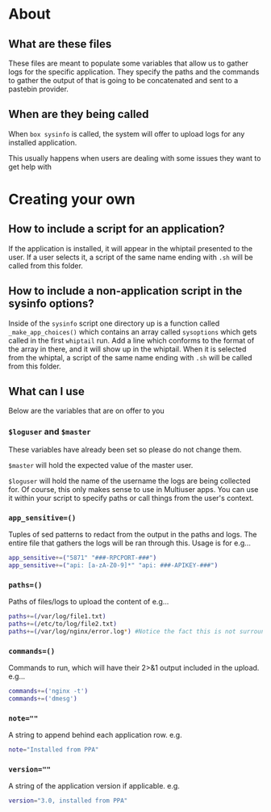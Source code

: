 # About

## What are these files

These files are meant to populate some variables that allow us to gather logs for the specific application. They specify the paths and the commands to gather the output of that is going to be concatenated and sent to a pastebin provider.

## When are they being called

When `box sysinfo` is called, the system will offer to upload logs for any installed application. 

This usually happens when users are dealing with some issues they want to get help with

# Creating your own

## How to include a script for an application?

If the application is installed, it will appear in the whiptail presented to the user. If a user selects it, a script of the same name ending with `.sh` will be called from this folder.

## How to include a non-application script in the sysinfo options?

Inside of the `sysinfo` script one directory up is a function called `_make_app_choices()` which contains an array called `sysoptions` which gets called in the first `whiptail` run. Add a line which conforms to the format of the array in there, and it will show up in the whiptail. When it is selected from the whiptal, a script of the same name ending with `.sh` will be called from this folder.

## What can I use

Below are the variables that are on offer to you

### `$loguser` and `$master`

These variables have already been set so please do not change them.

`$master` will hold the expected value of the master user.

`$loguser` will hold the name of the username the logs are being collected for. Of course, this only makes sense to use in Multiuser apps.
You can use it within your script to specify paths or call things from the user's context.

### `app_sensitive=()`

Tuples of sed patterns to redact from the output in the paths and logs. The entire file that gathers the logs will be ran through this. Usage is for e.g...

``` bash
app_sensitive+=("5871" "###-RPCPORT-###")
app_sensitive+=("api: [a-zA-Z0-9]*" "api: ###-APIKEY-###")
```

### `paths=()`

Paths of files/logs to upload the content of e.g...

``` bash
paths+=(/var/log/file1.txt)
paths+=(/etc/to/log/file2.txt)
paths+=(/var/log/nginx/error.log*) #Notice the fact this is not surrounded in quotes, as that will kill the asterisk expansion, which is desired here
```

### `commands=()`

Commands to run, which will have their 2>&1 output included in the upload. e.g...

``` bash
commands+=('nginx -t')
commands+=('dmesg')
```

### `note=""`

A string to append behind each application row. e.g.

``` bash
note="Installed from PPA"
```

### `version=""`

A string of the application version if applicable. e.g.

``` bash
version="3.0, installed from PPA"
```
